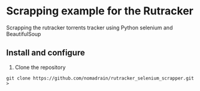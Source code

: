 # Scrapping example for the Rutracker
Scrapping the rutracker torrents tracker using Python selenium and BeautifulSoup

## Install and configure

1. Clone the repository

```
git clone https://github.com/nomadrain/rutracker_selenium_scrapper.git >
```
